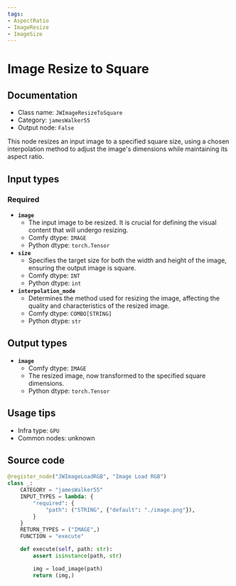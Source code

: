 ```yaml
---
tags:
- AspectRatio
- ImageResize
- ImageSize
---
```


# Image Resize to Square
## Documentation
- Class name: `JWImageResizeToSquare`
- Category: `jamesWalker55`
- Output node: `False`

This node resizes an input image to a specified square size, using a chosen interpolation method to adjust the image's dimensions while maintaining its aspect ratio.
## Input types
### Required
- **`image`**
    - The input image to be resized. It is crucial for defining the visual content that will undergo resizing.
    - Comfy dtype: `IMAGE`
    - Python dtype: `torch.Tensor`
- **`size`**
    - Specifies the target size for both the width and height of the image, ensuring the output image is square.
    - Comfy dtype: `INT`
    - Python dtype: `int`
- **`interpolation_mode`**
    - Determines the method used for resizing the image, affecting the quality and characteristics of the resized image.
    - Comfy dtype: `COMBO[STRING]`
    - Python dtype: `str`
## Output types
- **`image`**
    - Comfy dtype: `IMAGE`
    - The resized image, now transformed to the specified square dimensions.
    - Python dtype: `torch.Tensor`
## Usage tips
- Infra type: `GPU`
- Common nodes: unknown


## Source code
```python
@register_node("JWImageLoadRGB", "Image Load RGB")
class _:
    CATEGORY = "jamesWalker55"
    INPUT_TYPES = lambda: {
        "required": {
            "path": ("STRING", {"default": "./image.png"}),
        }
    }
    RETURN_TYPES = ("IMAGE",)
    FUNCTION = "execute"

    def execute(self, path: str):
        assert isinstance(path, str)

        img = load_image(path)
        return (img,)

```
